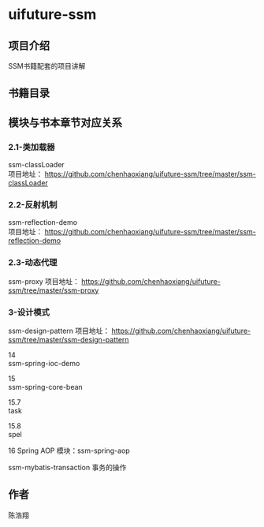 # uifuture-ssm

## 项目介绍  
SSM书籍配套的项目讲解   

## 书籍目录  

## 模块与书本章节对应关系  
### 2.1-类加载器  
ssm-classLoader  
项目地址：
https://github.com/chenhaoxiang/uifuture-ssm/tree/master/ssm-classLoader  


### 2.2-反射机制 
ssm-reflection-demo  
项目地址：
https://github.com/chenhaoxiang/uifuture-ssm/tree/master/ssm-reflection-demo  


### 2.3-动态代理
ssm-proxy
项目地址：
https://github.com/chenhaoxiang/uifuture-ssm/tree/master/ssm-proxy  


### 3-设计模式
ssm-design-pattern 
项目地址：
https://github.com/chenhaoxiang/uifuture-ssm/tree/master/ssm-design-pattern  


14  
ssm-spring-ioc-demo  

15  
ssm-spring-core-bean  

15.7  
task 

15.8  
spel  

16 Spring AOP
模块：ssm-spring-aop  

ssm-mybatis-transaction 
事务的操作  

## 作者 
陈浩翔  
